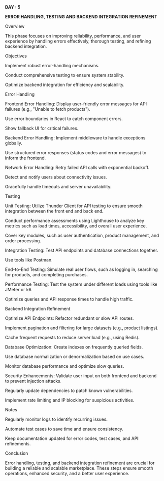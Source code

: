 **DAY : 5**

**ERROR HANDLING, TESTING AND BACKEND INTEGRATION REFINEMENT**

Overview

This phase focuses on improving reliability, performance, and user experience by handling errors effectively, thorough testing, and refining backend integration.

Objectives

Implement robust error-handling mechanisms.

Conduct comprehensive testing to ensure system stability.

Optimize backend integration for efficiency and scalability.

Error Handling

Frontend Error Handling:
Display user-friendly error messages for API failures (e.g., "Unable to fetch products").

Use error boundaries in React to catch component errors.

Show fallback UI for critical failures.

Backend Error Handling:
Implement middleware to handle exceptions globally.

Use structured error responses (status codes and error messages) to inform the frontend.

Network Error Handling:
Retry failed API calls with exponential backoff.

Detect and notify users about connectivity issues.

Gracefully handle timeouts and server unavailability.

Testing

Unit Testing:
Utilize Thunder Client for API testing to ensure smooth integration between the front end and back end.

Conduct performance assessments using Lighthouse to analyze key metrics such as load times, accessibility, and overall user experience.

Cover key modules, such as user authentication, product management, and order processing.

Integration Testing:
Test API endpoints and database connections together.

Use tools like Postman.

End-to-End Testing:
Simulate real user flows, such as logging in, searching for products, and completing purchases.

Performance Testing:
Test the system under different loads using tools like JMeter or k6.

Optimize queries and API response times to handle high traffic.

Backend Integration Refinement

Optimize API Endpoints:
Refactor redundant or slow API routes.

Implement pagination and filtering for large datasets (e.g., product listings).

Cache frequent requests to reduce server load (e.g., using Redis).

Database Optimization:
Create indexes on frequently queried fields.

Use database normalization or denormalization based on use cases.

Monitor database performance and optimize slow queries.

Security Enhancements:
Validate user input on both frontend and backend to prevent injection attacks.

Regularly update dependencies to patch known vulnerabilities.

Implement rate limiting and IP blocking for suspicious activities.

Notes

Regularly monitor logs to identify recurring issues.

Automate test cases to save time and ensure consistency.

Keep documentation updated for error codes, test cases, and API refinements.

Conclusion

Error handling, testing, and backend integration refinement are crucial for building a reliable and scalable marketplace. These steps ensure smooth operations, enhanced security, and a better user experience.
